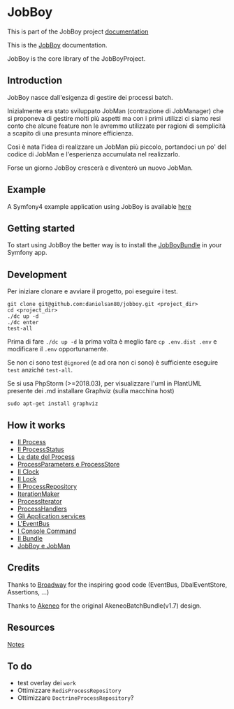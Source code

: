 # JobBoy

This is part of the JobBoy project [documentation](../README.md)

This is the [JobBoy](https://github.com/danielsan80/jobboy) documentation.

JobBoy is the core library of the JobBoyProject.

## Introduction

JobBoy nasce dall'esigenza di gestire dei processi batch.

Inizialmente era stato sviluppato JobMan (contrazione di JobManager) che si proponeva di gestire molti più
aspetti ma con i primi utilizzi ci siamo resi conto che alcune feature non le avremmo
utilizzate per ragioni di semplicità a scapito di una presunta minore efficienza.

Così è nata l'idea di realizzare un JobMan più piccolo, portandoci un po' del codice
di JobMan e l'esperienza accumulata nel realizzarlo.

Forse un giorno JobBoy crescerà e diventerò un nuovo JobMan.

## Example ##
A Symfony4 example application using JobBoy is available [here](./jobboy-example.md) 


## Getting started

To start using JobBoy the better way is to install the [JobBoyBundle](./jobboy-bundle.md) in your Symfony app.

## Development

Per iniziare clonare e avviare il progetto, poi eseguire i test.

```
git clone git@github.com:danielsan80/jobboy.git <project_dir>
cd <project_dir>
./dc up -d
./dc enter
test-all
```

Prima di fare `./dc up -d` la prima volta è meglio fare `cp .env.dist .env` e modificare il `.env`
opportunamente.

Se non ci sono test `@ignored` (e ad ora non ci sono) è sufficiente eseguire `test`
anziché `test-all`.

Se si usa PhpStorm (>=2018.03), per visualizzare l'uml in PlantUML presente dei .md installare Graphviz
(sulla macchina host)


```
sudo apt-get install graphviz
```


## How it works

- [Il Process](./jobboy/process.md)
- [Il ProcessStatus](./jobboy/process_status.md)
- [Le date del Process](./jobboy/process_dates.md)
- [ProcessParameters e ProcessStore](./jobboy/process_parameters_and_store.md)
- [Il Clock](./jobboy/clock.md)
- [Il Lock](./jobboy/lock.md)
- [Il ProcessRepository](./jobboy/process_repository.md)
- [IterationMaker](./jobboy/iteration_maker.md)
- [ProcessIterator](./jobboy/process_iterator.md)
- [ProcessHandlers](./jobboy/process_handlers.md)
- [Gli Application services](./jobboy/application_services.md)
- [L'EventBus](./jobboy/event_bus.md)
- [I Console Command](./jobboy/console_commands.md)
- [Il Bundle](./jobboy/bundle.md)
- [JobBoy e JobMan](./jobboy/jobman.md)


## Credits

Thanks to [Broadway](https://github.com/broadway/broadway) for the inspiring good code
(EventBus, DbalEventStore, Assertions, ...)

Thanks to [Akeneo](https://github.com/akeneo/pim-community-dev) for the original AkeneoBatchBundle(v1.7) design. 

## Resources

[Notes](jobboy/notes.md)

## To do
- test overlay dei `work`
- Ottimizzare `RedisProcessRepository`
- Ottimizzare `DoctrineProcessRepository`?

